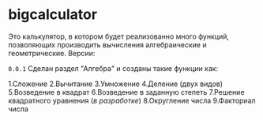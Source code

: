 # bigcalculator
Это калькулятор, в котором будет реализованно много функций, позволяющих производить вычисления алгебраические и геометрические.
Версии:

```0.0.1``` Сделан раздел "Алгебра" и созданы такие функции как:

  1.Сложение
  2.Вычитание
  3.Умножение
  4.Деление (двух видов)
  5.Возведение в квадрат
  6.Возведение в заданную степеть
  7.Решение квадратного уравнения (*в разработке*)
  8.Округление числа
  9.Факториал числа
